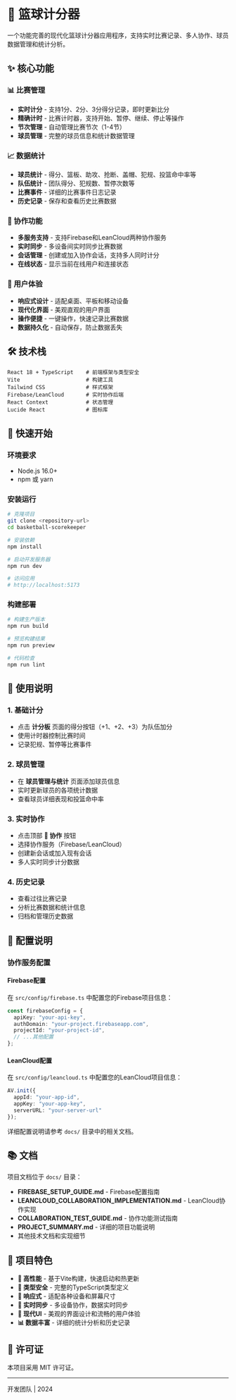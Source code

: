 # 🏀 篮球计分器

一个功能完善的现代化篮球计分器应用程序，支持实时比赛记录、多人协作、球员数据管理和统计分析。

## ✨ 核心功能

### 📊 比赛管理
- **实时计分** - 支持1分、2分、3分得分记录，即时更新比分
- **精确计时** - 比赛计时器，支持开始、暂停、继续、停止等操作
- **节次管理** - 自动管理比赛节次（1-4节）
- **球员管理** - 完整的球员信息和统计数据管理

### 📈 数据统计
- **球员统计** - 得分、篮板、助攻、抢断、盖帽、犯规、投篮命中率等
- **队伍统计** - 团队得分、犯规数、暂停次数等
- **比赛事件** - 详细的比赛事件日志记录
- **历史记录** - 保存和查看历史比赛数据

### 🤝 协作功能
- **多服务支持** - 支持Firebase和LeanCloud两种协作服务
- **实时同步** - 多设备间实时同步比赛数据
- **会话管理** - 创建或加入协作会话，支持多人同时计分
- **在线状态** - 显示当前在线用户和连接状态

### 🎨 用户体验
- **响应式设计** - 适配桌面、平板和移动设备
- **现代化界面** - 美观直观的用户界面
- **操作便捷** - 一键操作，快速记录比赛数据
- **数据持久化** - 自动保存，防止数据丢失

## 🛠️ 技术栈

```
React 18 + TypeScript    # 前端框架与类型安全
Vite                     # 构建工具
Tailwind CSS             # 样式框架
Firebase/LeanCloud       # 实时协作后端
React Context            # 状态管理
Lucide React             # 图标库
```

## 🚀 快速开始

### 环境要求
- Node.js 16.0+
- npm 或 yarn

### 安装运行

```bash
# 克隆项目
git clone <repository-url>
cd basketball-scorekeeper

# 安装依赖
npm install

# 启动开发服务器
npm run dev

# 访问应用
# http://localhost:5173
```

### 构建部署

```bash
# 构建生产版本
npm run build

# 预览构建结果
npm run preview

# 代码检查
npm run lint
```

## 📱 使用说明

### 1. 基础计分
- 点击 **计分板** 页面的得分按钮（+1、+2、+3）为队伍加分
- 使用计时器控制比赛时间
- 记录犯规、暂停等比赛事件

### 2. 球员管理
- 在 **球员管理与统计** 页面添加球员信息
- 实时更新球员的各项统计数据
- 查看球员详细表现和投篮命中率

### 3. 实时协作
- 点击顶部 **🔗 协作** 按钮
- 选择协作服务（Firebase/LeanCloud）
- 创建新会话或加入现有会话
- 多人实时同步计分数据

### 4. 历史记录
- 查看过往比赛记录
- 分析比赛数据和统计信息
- 归档和管理历史数据

## 🔧 配置说明

### 协作服务配置

#### Firebase配置
在 `src/config/firebase.ts` 中配置您的Firebase项目信息：
```typescript
const firebaseConfig = {
  apiKey: "your-api-key",
  authDomain: "your-project.firebaseapp.com",
  projectId: "your-project-id",
  // ...其他配置
};
```

#### LeanCloud配置  
在 `src/config/leancloud.ts` 中配置您的LeanCloud项目信息：
```typescript
AV.init({
  appId: "your-app-id",
  appKey: "your-app-key",
  serverURL: "your-server-url"
});
```

详细配置说明请参考 `docs/` 目录中的相关文档。

## 📚 文档

项目文档位于 `docs/` 目录：

- **FIREBASE_SETUP_GUIDE.md** - Firebase配置指南
- **LEANCLOUD_COLLABORATION_IMPLEMENTATION.md** - LeanCloud协作实现
- **COLLABORATION_TEST_GUIDE.md** - 协作功能测试指南
- **PROJECT_SUMMARY.md** - 详细的项目功能说明
- 其他技术文档和实现细节

## 🎯 项目特色

- **🚀 高性能** - 基于Vite构建，快速启动和热更新
- **💪 类型安全** - 完整的TypeScript类型定义
- **📱 响应式** - 适配各种设备和屏幕尺寸
- **🔄 实时同步** - 多设备协作，数据实时同步
- **🎨 现代UI** - 美观的界面设计和流畅的用户体验
- **📊 数据丰富** - 详细的统计分析和历史记录

## 📄 许可证

本项目采用 MIT 许可证。

---

开发团队 | 2024
